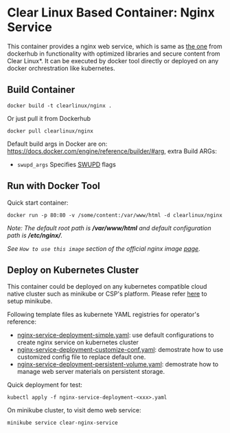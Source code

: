 # Clear Linux Based Container: Nginx Service

This container provides a nginx web service, which is same as [the one](https://hub.docker.com/_/nginx) from dockerhub in functionality with optimized libraries and secure content from Clear Linux*. It can be executed by docker tool directly or deployed on any docker orchrestration like kubernetes.

## Build Container
```
docker build -t clearlinux/nginx .
```
Or just pull it from Dockerhub

```
docker pull clearlinux/nginx
```
Default build args in Docker are on: https://docs.docker.com/engine/reference/builder/#arg, extra Build ARGs:

- ``swupd_args`` Specifies [SWUPD](https://github.com/clearlinux/swupd-client/blob/master/docs/swupd.1.rst#options) flags

## Run with Docker Tool
Quick start container:
```
docker run -p 80:80 -v /some/content:/var/www/html -d clearlinux/nginx
```
_Note: The default root path is **/var/www/html** and default configuration path is **/etc/nginx/**._

_See ``How to use this image`` section of the official nginx image [page](https://hub.docker.com/_/nginx)_.

## Deploy on Kubernetes Cluster
This container could be deployed on any kubernetes compatible cloud native cluster such as minikube or CSP's platform. Please refer [here](https://kubernetes.io/docs/setup/learning-environment/minikube/) to setup minikube.

Following template files as kubernete YAML registries for operator's reference:

* [nginx-service-deployment-simple.yaml](https://github.com/clearlinux/dockerfiles/blob/master/nginx/nginx-service-deployment-simple.yaml): use default configurations to create nginx service on kubernetes cluster
* [nginx-service-deployment-customize-conf.yaml](https://github.com/clearlinux/dockerfiles/blob/master/nginx/nginx-service-deployment-customize-conf.yaml): demostrate how to use customized config file to replace default one.
* [nginx-service-deployment-persistent-volume.yaml](https://github.com/clearlinux/dockerfiles/blob/master/nginx/nginx-service-deployment-persistent-volume.yaml): demostrate how to manage web server materials on persistent storage.

Quick deployment for test:
```
kubectl apply -f nginx-service-deployment-<xxx>.yaml
```
On minikube cluster, to visit demo web service:
```
minikube service clear-nginx-service
```
